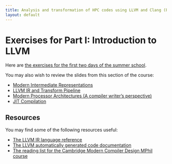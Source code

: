 ```yaml
---
title: Analysis and transformation of HPC codes using LLVM and Clang (Paris 2017)
layout: default
---
```


Exercises for Part I: Introduction to LLVM
==========================================

Here are [the exercises for the first two days of the summer school](Exercises.paris.pdf).

You may also wish to review the slides from this section of the course:

 * [Modern Intermediate Representations](paris1a.pdf)
 * [LLVM IR and Transform Pipeline](paris1b.pdf)
 * [Modern Processor Architectures (A compiler writer’s perspective)](paris2a.pdf)
 * [JIT Compilation](paris2b.pdf)

Resources
---------

You may find some of the following resources useful:

 * [The LLVM IR language reference](http://llvm.org/docs/LangRef.html)
 * [The LLVM automatically generated code documentation](http://llvm.org/doxygen/annotated.html)
 * [The reading list for the Cambridge Modern Compiler Design MPhil course](http://www.cl.cam.ac.uk/~dc552/L25.html#mainheading)
